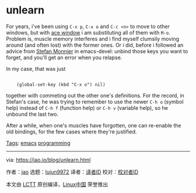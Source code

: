 [#]: subject: "unlearn"
[#]: via: "https://jao.io/blog/unlearn.html"
[#]: author: "jao https://jao.io"
[#]: collector: "lujun9972"
[#]: translator: " "
[#]: reviewer: " "
[#]: publisher: " "
[#]: url: " "

unlearn
======

For years, i've been using `C-x p`, `C-x o` and `C-c <n>` to move to other windows, but with [ace window][1] i am substituting all of them with `M-o`. Problem is, muscle memory interferes and i find myself clumsily moving around (and often lost) with the former ones. Or i did, before i followed an advice from [Stefan Monnier][2] in emacs-devel: unbind those keys you want to forget, and you'll get an error when you relapse.

In my case, that was just

```

    (global-set-key (kbd "C-x o") nil)

```

together with commeting out the other one's definitions. For the record, in Stefan's case, he was trying to remember to use the newer `C-h o` (symbol help) instead of `C-h f` (function help) or `C-h v` (variable help), so he unbound the last two.

After a while, when one's muscles have forgotten, one can re-enable the old bindings, for the few cases where they're justified.

[Tags][3]: [emacs][4] [programming][5]

--------------------------------------------------------------------------------

via: https://jao.io/blog/unlearn.html

作者：[jao][a]
选题：[lujun9972][b]
译者：[译者ID](https://github.com/译者ID)
校对：[校对者ID](https://github.com/校对者ID)

本文由 [LCTT](https://github.com/LCTT/TranslateProject) 原创编译，[Linux中国](https://linux.cn/) 荣誉推出

[a]: https://jao.io
[b]: https://github.com/lujun9972
[1]: https://jao.io/blog/2020-05-12-ace-window.html
[2]: https://www.iro.umontreal.ca/~monnier/
[3]: https://jao.io/blog/tags.html
[4]: https://jao.io/blog/tag-emacs.html
[5]: https://jao.io/blog/tag-programming.html
